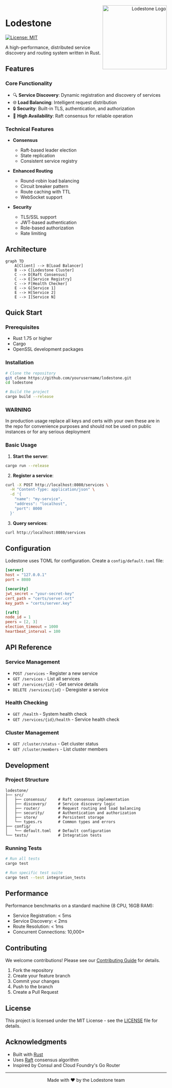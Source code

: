 <div align="right">
<img align="right" src="https://github.com/user-attachments/assets/0396c028-f92c-4fbe-9b0e-b142d12144d1" alt="Lodestone Logo" width="200"/>
</div>

# Lodestone

[![License: MIT](https://img.shields.io/badge/License-MIT-yellow.svg)](https://opensource.org/licenses/MIT)

A high-performance, distributed service discovery and routing system written in Rust.

## Features

### Core Functionality
- 🔍 **Service Discovery**: Dynamic registration and discovery of services
- 🌐 **Load Balancing**: Intelligent request distribution
- 🔒 **Security**: Built-in TLS, authentication, and authorization
- 🔄 **High Availability**: Raft consensus for reliable operation

### Technical Features
- **Consensus**
  - Raft-based leader election
  - State replication
  - Consistent service registry

- **Enhanced Routing**
  - Round-robin load balancing
  - Circuit breaker pattern
  - Route caching with TTL
  - WebSocket support

- **Security**
  - TLS/SSL support
  - JWT-based authentication
  - Role-based authorization
  - Rate limiting

## Architecture

```mermaid
graph TD
    A[Client] --> B[Load Balancer]
    B --> C[Lodestone Cluster]
    C --> D[Raft Consensus]
    C --> E[Service Registry]
    C --> F[Health Checker]
    E --> G[Service 1]
    E --> H[Service 2]
    E --> I[Service N]
```

## Quick Start

### Prerequisites
- Rust 1.75 or higher
- Cargo
- OpenSSL development packages

### Installation

```bash
# Clone the repository
git clone https://github.com/yourusername/lodestone.git
cd lodestone

# Build the project
cargo build --release
```

### WARNING

In production usage replace all keys and certs with your own these are in the repo for convenience purposes and should not be used on public instances or for any serious deployment

### Basic Usage

1. **Start the server**:
```bash
cargo run --release
```

2. **Register a service**:
```bash
curl -X POST http://localhost:8080/services \
  -H "Content-Type: application/json" \
  -d '{
    "name": "my-service",
    "address": "localhost",
    "port": 8000
  }'
```

3. **Query services**:
```bash
curl http://localhost:8080/services
```

## Configuration

Lodestone uses TOML for configuration. Create a `config/default.toml` file:

```toml
[server]
host = "127.0.0.1"
port = 8080

[security]
jwt_secret = "your-secret-key"
cert_path = "certs/server.crt"
key_path = "certs/server.key"

[raft]
node_id = 1
peers = [2, 3]
election_timeout = 1000
heartbeat_interval = 100
```

## API Reference

### Service Management
- `POST /services` - Register a new service
- `GET /services` - List all services
- `GET /services/{id}` - Get service details
- `DELETE /services/{id}` - Deregister a service

### Health Checking
- `GET /health` - System health check
- `GET /services/{id}/health` - Service health check

### Cluster Management
- `GET /cluster/status` - Get cluster status
- `GET /cluster/members` - List cluster members

## Development

### Project Structure
```
lodestone/
├── src/
│   ├── consensus/     # Raft consensus implementation
│   ├── discovery/     # Service discovery logic
│   ├── router/        # Request routing and load balancing
│   ├── security/      # Authentication and authorization
│   ├── store/         # Persistent storage
│   └── types.rs       # Common types and errors
├── config/
│   └── default.toml   # Default configuration
└── tests/             # Integration tests
```

### Running Tests
```bash
# Run all tests
cargo test

# Run specific test suite
cargo test --test integration_tests
```

## Performance

Performance benchmarks on a standard machine (8 CPU, 16GB RAM):

- Service Registration: < 5ms
- Service Discovery: < 2ms
- Route Resolution: < 1ms
- Concurrent Connections: 10,000+

## Contributing

We welcome contributions! Please see our [Contributing Guide](CONTRIBUTING.md) for details.

1. Fork the repository
2. Create your feature branch
3. Commit your changes
4. Push to the branch
5. Create a Pull Request

## License

This project is licensed under the MIT License - see the [LICENSE](LICENSE) file for details.

## Acknowledgments

- Built with [Rust](https://www.rust-lang.org/)
- Uses [Raft](https://raft.github.io/) consensus algorithm
- Inspired by Consul and Cloud Foundry's Go Router

---

<div align="center">
Made with ❤️ by the Lodestone team
</div>
